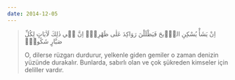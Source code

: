 ```yaml
---
date: 2014-12-05
---
```


> اِنْ يَشَأْ يُسْكِنِ الرّ۪يحَ فَيَظْلَلْنَ رَوَاكِدَ عَلٰى ظَهْرِه۪ۜ اِنَّ ف۪ي ذٰلِكَ لَاٰيَاتٍ لِكُلِّ صَبَّارٍ شَكُورٍۙ
> 
>   
> O, dilerse rüzgarı durdurur, yelkenle giden gemiler o zaman denizin yüzünde durakalır. Bunlarda, sabırlı olan ve çok şükreden kimseler için deliller vardır.
